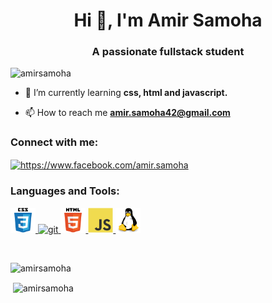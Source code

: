 <h1 align="center">Hi 👋, I'm Amir Samoha</h1>
<h3 align="center">A passionate fullstack student</h3>

<p align="left"> <img src="https://komarev.com/ghpvc/?username=amirsamoha&label=Profile%20views&color=0e75b6&style=flat" alt="amirsamoha" /> </p>

- 🌱 I’m currently learning **css, html and javascript.**

- 📫 How to reach me **amir.samoha42@gmail.com**

<h3 align="left">Connect with me:</h3>
<p align="left">
<a href="https://fb.com/https://www.facebook.com/amir.samoha" target="blank"><img align="center" src="https://raw.githubusercontent.com/rahuldkjain/github-profile-readme-generator/master/src/images/icons/Social/facebook.svg" alt="https://www.facebook.com/amir.samoha" height="30" width="40" /></a>
</p>

<h3 align="left">Languages and Tools:</h3>
<p align="left"> <a href="https://www.w3schools.com/css/" target="_blank" rel="noreferrer"> <img src="https://raw.githubusercontent.com/devicons/devicon/master/icons/css3/css3-original-wordmark.svg" alt="css3" width="40" height="40"/> </a> <a href="https://git-scm.com/" target="_blank" rel="noreferrer"> <img src="https://www.vectorlogo.zone/logos/git-scm/git-scm-icon.svg" alt="git" width="40" height="40"/> </a> <a href="https://www.w3.org/html/" target="_blank" rel="noreferrer"> <img src="https://raw.githubusercontent.com/devicons/devicon/master/icons/html5/html5-original-wordmark.svg" alt="html5" width="40" height="40"/> </a> <a href="https://developer.mozilla.org/en-US/docs/Web/JavaScript" target="_blank" rel="noreferrer"> <img src="https://raw.githubusercontent.com/devicons/devicon/master/icons/javascript/javascript-original.svg" alt="javascript" width="40" height="40"/> </a> <a href="https://www.linux.org/" target="_blank" rel="noreferrer"> <img src="https://raw.githubusercontent.com/devicons/devicon/master/icons/linux/linux-original.svg" alt="linux" width="40" height="40"/> </a> </p>

<br>
<p><img align="left" src="https://github-readme-stats.vercel.app/api/top-langs?username=amirsamoha&show_icons=true&locale=en&layout=compact" alt="amirsamoha" /></p>
</br>
<p>&nbsp;<img align="center" src="https://github-readme-stats.vercel.app/api?username=amirsamoha&show_icons=true&locale=en" alt="amirsamoha" /></p>
